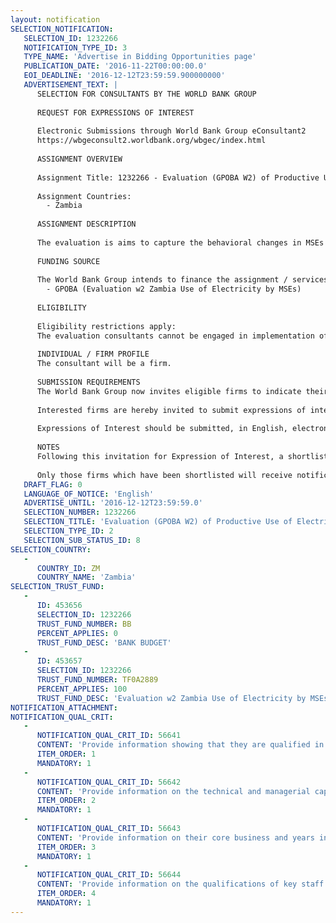 ```yaml
---
layout: notification
SELECTION_NOTIFICATION: 
   SELECTION_ID: 1232266
   NOTIFICATION_TYPE_ID: 3
   TYPE_NAME: 'Advertise in Bidding Opportunities page'
   PUBLICATION_DATE: '2016-11-22T00:00:00.0'
   EOI_DEADLINE: '2016-12-12T23:59:59.900000000'
   ADVERTISEMENT_TEXT: |
      SELECTION FOR CONSULTANTS BY THE WORLD BANK GROUP
      
      REQUEST FOR EXPRESSIONS OF INTEREST
      
      Electronic Submissions through World Bank Group eConsultant2
      https://wbgeconsult2.worldbank.org/wbgec/index.html
      
      ASSIGNMENT OVERVIEW
      
      Assignment Title: 1232266 - Evaluation (GPOBA W2) of Productive Use of Electricity by MSEs in Urban and Peri-urban Zambia
      
      Assignment Countries:
        - Zambia
      
      ASSIGNMENT DESCRIPTION
      
      The evaluation is aims to capture the behavioral changes in MSEs that obtained access to electricity. It is a part of a larger programmatic activity (TA and evaluation) that has an objective to promote productive use of electricity by micro and small enterprises (MSEs). The programmatic activity is aimed to enhance the demonstration effect of the MSE component of the Output-Based Aid grant P146636 (OBA grant).
      
      FUNDING SOURCE
      
      The World Bank Group intends to finance the assignment / services described below under the following:
        - GPOBA (Evaluation w2 Zambia Use of Electricity by MSEs)
      
      ELIGIBILITY
      
      Eligibility restrictions apply:
      The evaluation consultants cannot be engaged in implementation of the OBA grant or the TA that is carried out by the International Labor Organization and The Partnering Initiative NGO.
      
      INDIVIDUAL / FIRM PROFILE
      The consultant will be a firm. 
      
      SUBMISSION REQUIREMENTS
      The World Bank Group now invites eligible firms to indicate their interest in providing the services.  Interested firms must provide information indicating that they are qualified to perform the services (brochures, description of similar assignments, experience in similar conditions, availability of appropriate skills among staff, etc. for firms; CV and cover letter for individuals).  Please note that the total size of all attachments should be less than 5MB.  Consultants may associate to enhance their qualifications.
      
      Interested firms are hereby invited to submit expressions of interest.
      
      Expressions of Interest should be submitted, in English, electronically through World Bank Group eConsultant2 (https://wbgeconsult2.worldbank.org/wbgec/index.html)
      
      NOTES
      Following this invitation for Expression of Interest, a shortlist of qualified firms will be formally invited to submit proposals. Shortlisting and selection will be subject to the availability of funding.
      
      Only those firms which have been shortlisted will receive notification. No debrief will be provided to firms which have not been shortlisted.
   DRAFT_FLAG: 0
   LANGUAGE_OF_NOTICE: 'English'
   ADVERTISE_UNTIL: '2016-12-12T23:59:59.0'
   SELECTION_NUMBER: 1232266
   SELECTION_TITLE: 'Evaluation (GPOBA W2) of Productive Use of Electricity by MSEs in Urban and Peri-urban Zambia'
   SELECTION_TYPE_ID: 2
   SELECTION_SUB_STATUS_ID: 8
SELECTION_COUNTRY: 
   - 
      COUNTRY_ID: ZM
      COUNTRY_NAME: 'Zambia'
SELECTION_TRUST_FUND: 
   - 
      ID: 453656
      SELECTION_ID: 1232266
      TRUST_FUND_NUMBER: BB
      PERCENT_APPLIES: 0
      TRUST_FUND_DESC: 'BANK BUDGET'
   - 
      ID: 453657
      SELECTION_ID: 1232266
      TRUST_FUND_NUMBER: TF0A2889
      PERCENT_APPLIES: 100
      TRUST_FUND_DESC: 'Evaluation w2 Zambia Use of Electricity by MSEs'
NOTIFICATION_ATTACHMENT: 
NOTIFICATION_QUAL_CRIT: 
   - 
      NOTIFICATION_QUAL_CRIT_ID: 56641
      CONTENT: 'Provide information showing that they are qualified in the field of the assignment, particularly with regard to impact evaluations. Also, describe experience with micro and small entrepreneurship sector and its electrification (if any)'
      ITEM_ORDER: 1
      MANDATORY: 1
   - 
      NOTIFICATION_QUAL_CRIT_ID: 56642
      CONTENT: 'Provide information on the technical and managerial capabilities of the firm.'
      ITEM_ORDER: 2
      MANDATORY: 1
   - 
      NOTIFICATION_QUAL_CRIT_ID: 56643
      CONTENT: 'Provide information on their core business and years in business, including experience in Africa and particularly in Zambia (if any)'
      ITEM_ORDER: 3
      MANDATORY: 1
   - 
      NOTIFICATION_QUAL_CRIT_ID: 56644
      CONTENT: 'Provide information on the qualifications of key staff.'
      ITEM_ORDER: 4
      MANDATORY: 1
---
```

